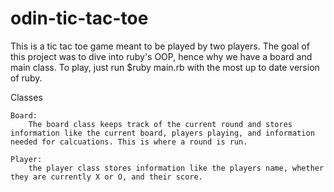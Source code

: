 # odin-tic-tac-toe

This is a tic tac toe game meant to be played by two players. The goal of this project was to dive into ruby's OOP, hence why we have a board and main class. To play, just run $ruby main.rb with the most up to date version of ruby.

Classes

    Board:
        The board class keeps track of the current round and stores information like the current board, players playing, and information needed for calcuations. This is where a round is run.

    Player:
        the player class stores information like the players name, whether they are currently X or O, and their score.

